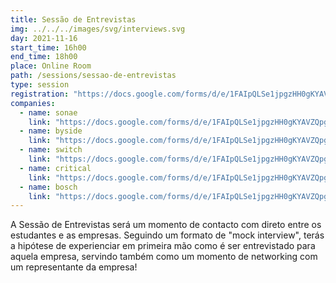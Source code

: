 ```yaml
---
title: Sessão de Entrevistas
img: ../../../images/svg/interviews.svg
day: 2021-11-16
start_time: 16h00
end_time: 18h00
place: Online Room
path: /sessions/sessao-de-entrevistas
type: session
registration: "https://docs.google.com/forms/d/e/1FAIpQLSe1jpgzHH0gKYAVZQpgoPws8ciY7YZkPK2k1pqomi1uj4HnCA/viewform"
companies:
  - name: sonae
    link: "https://docs.google.com/forms/d/e/1FAIpQLSe1jpgzHH0gKYAVZQpgoPws8ciY7YZkPK2k1pqomi1uj4HnCA/viewform"
  - name: byside
    link: "https://docs.google.com/forms/d/e/1FAIpQLSe1jpgzHH0gKYAVZQpgoPws8ciY7YZkPK2k1pqomi1uj4HnCA/viewform"
  - name: switch
    link: "https://docs.google.com/forms/d/e/1FAIpQLSe1jpgzHH0gKYAVZQpgoPws8ciY7YZkPK2k1pqomi1uj4HnCA/viewform"
  - name: critical
    link: "https://docs.google.com/forms/d/e/1FAIpQLSe1jpgzHH0gKYAVZQpgoPws8ciY7YZkPK2k1pqomi1uj4HnCA/viewform"
  - name: bosch
    link: "https://docs.google.com/forms/d/e/1FAIpQLSe1jpgzHH0gKYAVZQpgoPws8ciY7YZkPK2k1pqomi1uj4HnCA/viewform"
---
```


A Sessão de Entrevistas será um momento de contacto com direto entre os estudantes e as empresas.
Seguindo um formato de "mock interview", terás a hipótese de experienciar em primeira mão como é ser entrevistado para aquela empresa, servindo também como um momento de networking com um representante da empresa!
